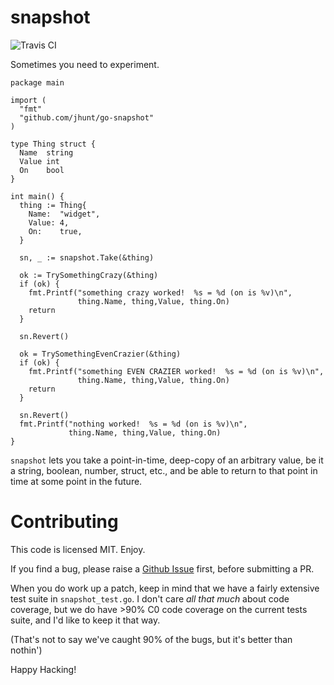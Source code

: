 snapshot
========

![Travis CI](https://travis-ci.org/jhunt/go-snapshot.svg?branch=master)

Sometimes you need to experiment.

```
package main

import (
  "fmt"
  "github.com/jhunt/go-snapshot"
)

type Thing struct {
  Name  string
  Value int
  On    bool
}

int main() {
  thing := Thing{
    Name:  "widget",
    Value: 4,
    On:    true,
  }

  sn, _ := snapshot.Take(&thing)

  ok := TrySomethingCrazy(&thing)
  if (ok) {
    fmt.Printf("something crazy worked!  %s = %d (on is %v)\n",
               thing.Name, thing,Value, thing.On)
    return
  }

  sn.Revert()

  ok = TrySomethingEvenCrazier(&thing)
  if (ok) {
    fmt.Printf("something EVEN CRAZIER worked!  %s = %d (on is %v)\n",
               thing.Name, thing,Value, thing.On)
    return
  }

  sn.Revert()
  fmt.Printf("nothing worked!  %s = %d (on is %v)\n",
             thing.Name, thing,Value, thing.On)
}
```

`snapshot` lets you take a point-in-time, deep-copy of an
arbitrary value, be it a string, boolean, number, struct, etc.,
and be able to return to that point in time at some point in the
future.

Contributing
============

This code is licensed MIT.  Enjoy.

If you find a bug, please raise a [Github Issue][issues] first,
before submitting a PR.

When you do work up a patch, keep in mind that we have a fairly
extensive test suite in `snapshot_test.go`.  I don't care _all that
much_ about code coverage, but we do have >90% C0 code coverage on
the current tests suite, and I'd like to keep it that way.

(That's not to say we've caught 90% of the bugs, but it's better
than nothin')

Happy Hacking!


[issues]: https://github.com/jhunt/go-snapshot/issues
